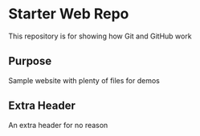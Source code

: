 # Starter Web Repo

This repository is for showing how Git and GitHub work

## Purpose

Sample website with plenty of files for demos

## Extra Header

An extra header for no reason